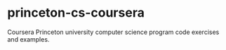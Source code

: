 # princeton-cs-coursera
Coursera Princeton university computer science program code exercises and examples.
